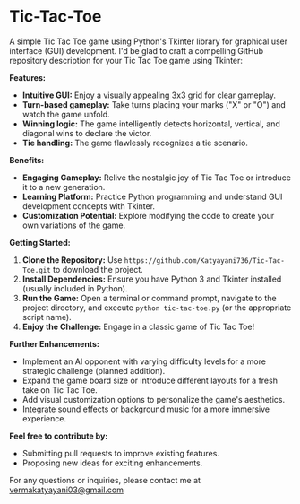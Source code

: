 # Tic-Tac-Toe
A simple Tic Tac Toe game using Python's Tkinter library for graphical user interface (GUI) development.
I'd be glad to craft a compelling GitHub repository description for your Tic Tac Toe game using Tkinter:

**Features:**

- **Intuitive GUI:** Enjoy a visually appealing 3x3 grid for clear gameplay.
- **Turn-based gameplay:** Take turns placing your marks ("X" or "O") and watch the game unfold.
- **Winning logic:** The game intelligently detects horizontal, vertical, and diagonal wins to declare the victor.
- **Tie handling:** The game flawlessly recognizes a tie scenario.

**Benefits:**

- **Engaging Gameplay:** Relive the nostalgic joy of Tic Tac Toe or introduce it to a new generation.
- **Learning Platform:** Practice Python programming and understand GUI development concepts with Tkinter.
- **Customization Potential:** Explore modifying the code to create your own variations of the game.

**Getting Started:**

1. **Clone the Repository:** Use `https://github.com/Katyayani736/Tic-Tac-Toe.git` to download the project.
2. **Install Dependencies:** Ensure you have Python 3 and Tkinter installed (usually included in Python).
3. **Run the Game:** Open a terminal or command prompt, navigate to the project directory, and execute `python tic-tac-toe.py` (or the appropriate script name).
4. **Enjoy the Challenge:** Engage in a classic game of Tic Tac Toe!

**Further Enhancements:**

- Implement an AI opponent with varying difficulty levels for a more strategic challenge (planned addition).
- Expand the game board size or introduce different layouts for a fresh take on Tic Tac Toe.
- Add visual customization options to personalize the game's aesthetics.
- Integrate sound effects or background music for a more immersive experience.

**Feel free to contribute by:**

- Submitting pull requests to improve existing features.
- Proposing new ideas for exciting enhancements.

For any questions or inquiries, please contact me at vermakatyayani03@gmail.com
